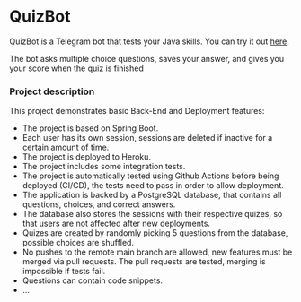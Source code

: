 # QuizBot
QuizBot is a Telegram bot that tests your Java skills. You can try it out [here](https://telegram.me/kwizzzzbot).

The bot asks multiple choice questions, saves your answer, and gives you your score when the quiz is finished

### Project description
This project demonstrates basic Back-End and Deployment features:
- The project is based on Spring Boot.
- Each user has its own session, sessions are deleted if inactive for a certain amount of time.
- The project is deployed to Heroku.
- The project includes some integration tests.
- The project is automatically tested using Github Actions before being deployed (CI/CD), the tests need to pass in order to allow deployment.
- The application is backed by a PostgreSQL database, that contains all questions, choices, and correct answers.
- The database also stores the sessions with their respective quizes, so that users are not affected after new deployments.
- Quizes are created by randomly picking 5 questions from the database, possible choices are shuffled.
- No pushes to the remote main branch are allowed, new features must be merged via pull requests. The pull requests are tested, merging is impossible if tests fail.
- Questions can contain code snippets.
- ...
